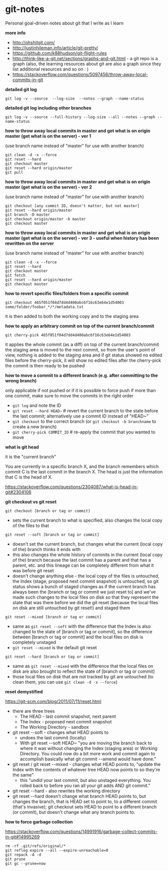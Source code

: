 # git-notes

Personal goal-driven notes about git that I write as I learn

**more info**

* http://ohshitgit.com/
* http://justinhileman.info/article/git-pretty/
* https://github.com/k88hudson/git-flight-rules
* http://think-like-a-git.net/sections/graphs-and-git.html - a git repo is a graph (also, the learning resources about git are also a graph since they list additional resources and so on : )
* https://stackoverflow.com/questions/5097456/throw-away-local-commits-in-git


**detailed git log**

`git log -v --source  --log-size  --notes --graph --name-status`


**detailed git log including other branches**

`git log -v --source --full-history --log-size --all --notes --graph --name-status`


**how to throw away local commits in master and get what is on origin master (get what is on the server) - ver 1**

(use branch name instead of "master" for use with another branch)
```
git clean -d -x --force
git reset --hard
git checkout master
git reset --hard origin/master
git pull
```

**how to throw away local commits in master and get what is on origin master (get what is on the server) - ver 2**

(use branch name instead of "master" for use with another branch)
```
git checkout [any commit ID, doesn't matter, but not master]
git reset --hard origin/master
git branch -D master
git checkout origin/master -b master
git checkout master
```

**how to throw away local commits in master and get what is on origin master (get what is on the server) - ver 3 - useful when history has been rewritten on the server**

(use branch name instead of "master" for use with another branch)
```
git clean -d -x --force
git reset --hard
git checkout master
git fetch
git reset --hard origin/master
git checkout master
```

**how to revert specific files/folders from a specific commit**

`git checkout 465f051f04d7dd4d400abc6f16c63e64e1d54003 some/folder/foobar_*/*/metadata.txt`

it is then added to both the working copy and to the staging area


**how to apply an arbitrary commit on top of the current branch/commit**

`git cherry-pick 465f051f04d7dd4d400abc6f16c63e64e1d54003`

it applies the whole commit (as a diff) on top of the current branch/commit
the staging area is moved to the next commit, so from the user's point of view, nothing is added to the staging area and if git status showed no edited files before the cherry-pick, it will show no edited files after the cherry-pick
the commit is then ready to be pushed


**how to move a commit to a different branch (e.g. after committing to the wrong branch)**

only applicable if not pushed or if it is possible to force push
if more than one commit, make sure to move the commits in the right order
* `git log` and note the ID
* `git reset --hard HEAD~`  # revert the current branch to the state before the last commit; alternatively use a commit ID instead of "HEAD~"
* `git checkout` to the correct branch (or `git checkout -b branchname` to create a new branch)
* `git cherry-pick COMMIT_ID`  # re-apply the commit that you wanted to move


**what is git head**

it is the "current branch"

You are currently in a specific branch X, and the branch remembers which commit C is the last commit in the branch X. The head is just the information that C is the head of X.

https://stackoverflow.com/questions/2304087/what-is-head-in-git#2304106


**git checkout vs git reset**

`git checkout [branch or tag or commit]`
* sets the current branch to what is specified, also changes the local copy of the files to that

`git reset --soft [branch or tag or commit]`
* doesn't set the current branch, but changes what the current (local copy of the) branch thinks it ends with
* this also changes the whole history of commits in the current (local copy of the) branch because the last commit has a parent and that has a parent, etc. and this lineage can be completely different from what it was before git reset
* doesn't change anything else - the local copy of the files is untouched, the Index (stage, proposed next commit snapshot) is untouched, so git status shows a bunch of staged changes as if the current branch has always been the [branch or tag or commit we just reset to] and we've made such changes to the local files on disk so that they represent the state that was there before we did the git reset (because the local files on disk are still untouched by git reset!) and staged them

`git reset --mixed [branch or tag or commit]`
* same as `git reset --soft` with the difference that the Index is also changed to the state of [branch or tag or commit], so the difference between [branch or tag or commit] and the local files on disk is completely unstaged
* `git reset --mixed` is the default git reset

`git reset --hard [branch or tag or commit]`
* same as `git reset --mixed` with the difference that the local files on disk are also brought to reflect the state of [branch or tag or commit]
* those local files on disk that are not tracked by git are untouched (to clean them, you can use `git clean -d -x --force`)



**reset demystified**

https://git-scm.com/blog/2011/07/11/reset.html

* there are three trees
  * The HEAD - last commit snapshot, next parent
  * The Index - proposed next commit snapshot
  * The Working Directory - sandbox
* git reset --soft - changes what HEAD points to
  * undoes the last commit (locally)
  * With git reset --soft HEAD~ "you are moving the branch back to where it was without changing the Index (staging area) or Working Directory. You could now do a bit more work and commit again to accomplish basically what git commit --amend would have done."
* git reset / git reset --mixed - changes what HEAD points to, "update the Index with the contents of whatever tree HEAD now points to so they're the same"
  * this "undid your last commit, but also unstaged everything. You rolled back to before you ran all your git adds AND git commit."
* git reset --hard - also rewrites the working directory
* git reset --hard doesn't change what branch HEAD points to, but changes the branch, that is HEAD set to point to, to a different commit (that's invasive); git checkout sets HEAD to point to a different branch (or commit), but doesn't change what any branch points to.


**how to force garbage collection**

https://stackoverflow.com/questions/14991916/garbage-collect-commits-in-git#14995269

```
rm -rf .git/refs/original/*
git reflog expire --all --expire-unreachable=0
git repack -A -d
git prune
git gc --prune=now
```

